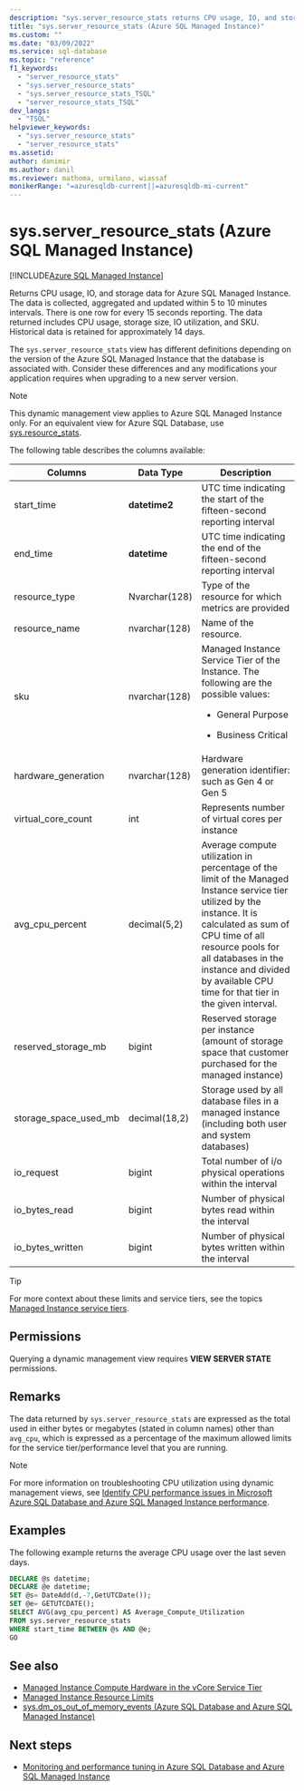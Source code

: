 ```yaml
---
description: "sys.server_resource_stats returns CPU usage, IO, and storage data for Azure SQL Managed Instance."
title: "sys.server_resource_stats (Azure SQL Managed Instance)"
ms.custom: ""
ms.date: "03/09/2022"
ms.service: sql-database
ms.topic: "reference"
f1_keywords: 
  - "server_resource_stats"
  - "sys.server_resource_stats"
  - "sys.server_resource_stats_TSQL"
  - "server_resource_stats_TSQL"
dev_langs: 
  - "TSQL"
helpviewer_keywords: 
  - "sys.server_resource_stats"
  - "server_resource_stats"
ms.assetid: 
author: danimir
ms.author: danil
ms.reviewer: mathoma, urmilano, wiassaf
monikerRange: "=azuresqldb-current||=azuresqldb-mi-current"
---
```

# sys.server_resource_stats (Azure SQL Managed Instance)

[!INCLUDE[Azure SQL Managed Instance](../../includes/applies-to-version/_asdbmi.md)]

Returns CPU usage, IO, and storage data for Azure SQL Managed Instance. The data is collected, aggregated and updated within 5 to 10 minutes intervals. There is one row for every 15 seconds reporting. The data returned includes CPU usage, storage size, IO utilization, and SKU. Historical data is retained for approximately 14 days.

The `sys.server_resource_stats` view has different definitions depending on the version of the Azure SQL Managed Instance that the database is associated with. Consider these differences and any modifications your application requires when upgrading to a new server version.

> [!NOTE]
> This dynamic management view applies to Azure SQL Managed Instance only. For an equivalent view for Azure SQL Database, use [sys.resource_stats](sys-resource-stats-azure-sql-database.md).

The following table describes the columns available:  
  
|Columns|Data Type|Description|  
|----------------------------|---------------|-----------------|  
|start_time|**datetime2**|UTC time indicating the start of the fifteen-second reporting interval|  
|end_time|**datetime**|UTC time indicating the end of the fifteen-second reporting interval|
|resource_type|Nvarchar(128)|Type of the resource for which metrics are provided|
|resource_name|nvarchar(128)|Name of the resource.|
|sku|nvarchar(128)|Managed Instance Service Tier of the Instance. The following are the possible values: <br><ul><li>General Purpose</li></ul><ul><li>Business Critical</li></ul>|
|hardware_generation|nvarchar(128)|Hardware generation identifier: such as Gen 4 or Gen 5|
|virtual_core_count|int|Represents number of virtual cores per instance|
|avg_cpu_percent|decimal(5,2)|Average compute utilization in percentage of the limit of the Managed Instance service tier utilized by the instance. It is calculated as sum of CPU time of all resource pools for all databases in the instance and divided by available CPU time for that tier in the given interval.|
|reserved_storage_mb|bigint|Reserved storage per instance (amount of storage space that customer purchased for the managed instance)|
|storage_space_used_mb|decimal(18,2)|Storage used by all database files in a managed instance (including both user and system databases)|
|io_request|bigint|Total number of i/o physical operations within the interval|
|io_bytes_read|bigint|Number of physical bytes read within the interval|
|io_bytes_written|bigint|Number of physical bytes written within the interval|

 
> [!TIP]  
>  For more context about these limits and service tiers, see the topics [Managed Instance service tiers](/azure/azure-sql/managed-instance/service-tiers-managed-instance-vcore).  
    
## Permissions  
 Querying a dynamic management view requires **VIEW SERVER STATE** permissions. 

## Remarks  
 The data returned by `sys.server_resource_stats` are expressed as the total used in either bytes or megabytes (stated in column names) other than `avg_cpu`, which is expressed as a percentage of the maximum allowed limits for the service tier/performance level that you are running.  
 
> [!NOTE]
> For more information on troubleshooting CPU utilization using dynamic management views, see [Identify CPU performance issues in Microsoft Azure SQL Database and Azure SQL Managed Instance performance](/azure/azure-sql/database/monitoring-with-dmvs#identify-cpu-performance-issues). 

## Examples  
The following example returns the average CPU usage over the last seven days.  
  
```sql  
DECLARE @s datetime;  
DECLARE @e datetime;  
SET @s= DateAdd(d,-7,GetUTCDate());  
SET @e= GETUTCDATE();  
SELECT AVG(avg_cpu_percent) AS Average_Compute_Utilization   
FROM sys.server_resource_stats   
WHERE start_time BETWEEN @s AND @e;
GO
```  
    
## See also  
 - [Managed Instance Compute Hardware in the vCore Service Tier](/azure/azure-sql/managed-instance/service-tiers-managed-instance-vcore)
 - [Managed Instance Resource Limits](/azure/azure-sql/managed-instance/resource-limits)
 - [sys.dm_os_out_of_memory_events (Azure SQL Database and Azure SQL Managed Instance)](../system-dynamic-management-views/sys-dm-os-out-of-memory-events.md)

## Next steps
 - [Monitoring and performance tuning in Azure SQL Database and Azure SQL Managed Instance](/azure/azure-sql/database/monitor-tune-overview)

